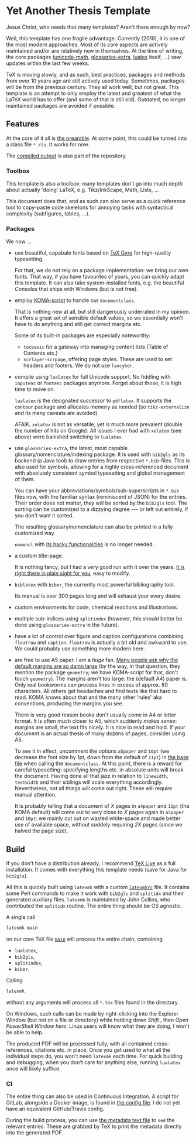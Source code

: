 # Yet Another Thesis Template

Jesus Christ, who needs that many templates?
Aren't there enough by now?

Well, this template has one fragile advantage.
Currently (2019), it is one of the most modern approaches.
Most of its core aspects are actively maintained and/or are relatively new in themselves.
At the time of writing, the core packages ([unicode-math](https://github.com/wspr/unicode-math), [glossaries-extra](https://ctan.org/pkg/glossaries-extra), [luatex](http://www.luatex.org/index.html) itself, ...) saw updates within the last few weeks.

TeX is moving slowly, and as such, best practices, packages and methods from over 10 years ago are still actively used today.
Sometimes, packages will be from the previous century.
They all work well, but not great.
This template is an attempt to only employ the latest and greatest of what the LaTeX world has to offer (and some of that is still old).
Outdated, no longer maintained packages are avoided if possible.

## Features

At the core of it all is [the preamble](./settings/preamble.tex).
At some point, this could be turned into a class file `*.cls`.
It works for now.

The [compiled output](main.pdf) is also part of the repository.

### Toolbox

This template is also a toolbox:
many templates don't go into much depth about actually 'doing' LaTeX, e.g. Tikz/InkScape, Math, Lists, ...

This document does that, and as such can also serve as a quick reference tool to copy-paste code skeletons for annoying tasks with syntactical complexity (subfigures, tables, ...).

### Packages

We now ...

- use beautiful, capabale fonts based on [TeX Gyre](http://www.gust.org.pl/projects/e-foundry/tex-gyre/index_html) for high-quality typesetting.

  For that, we do not rely on a package implementation: we bring our own fonts.
  That way, if you have favourites of yours, you can quickly adapt this template.
  It can also take system-installed fonts, e.g. the beautiful *Consolas* that ships with Windows (but is not free).
- employ [KOMA-script](https://ctan.org/pkg/koma-script) to handle our `documentclass`.

  That is nothing new at all, but still dangerously underrated in my opinion.
  It offers a great set of sensible default values, so we essentially won't have to do anything and still get correct margins etc.

  Some of its built-in packages are especially noteworthy:
  - `tocbasic` for a gateway into managing content lists (Table of Contents etc.)
  - `scrlayer-scrpage`, offering page styles.
  These are used to set headers and footers.
  We do not use `fancyhdr`.
- compile using `lualatex` for full Unicode support.
No fiddling with `inputenc` or `fontenc` packages anymore. Forget about those, it is high time to move on.

  `lualatex` is the designated successor to `pdflatex`. It supports the `contour` package and allocates memory as needed (so `tikz-externalize` and its many caveats are avoided).

  AFAIK, `xelatex` is not as versatile, yet is much more prevalent (double the number of hits on Google).
  All issues I ever had with `xelatex` (see above) were banished switching to `lualatex`.

- use `glossaries-extra`, the latest, most capable glossary/nomenclature/indexing package.
It is used with `bib2gls` as its backend (a Java tool) to draw entries from respective `*.bib`-files.
This is also used for symbols, allowing for a highly cross-referenced document with absolutely consistent symbol typesetting and global management of them.

  You can have your abbreviations/symbols/sub-superscripts in `*.bib` files now, with the familiar syntax (reminiscent of JSON) for the entries.
  Their order does not matter, they will be sorted by the `bib2gls` tool.
  The sorting can be customized to a dizzying degree --- or left out entirely, if you don't want it sorted.

  The resulting glossary/nomenclature can also be printed in a fully customized way.

  `nomencl` with [its hacky functionalities](https://tex.stackexchange.com/questions/112884/how-to-achieve-nomenclature-entries-like-symbol-description-dimension-and-uni) is no longer needed.
- a custom title-page.

  It is nothing fancy, but I had a very good run with it over the years.
  [It is right there in plain sight for you](./chapters/frontmatter/titlepage.tex), easy to modify.
- `biblatex` with `biber`, the currently most powerful bibliography tool.

  Its manual is over 300 pages long and will exhaust your every desire.
- custom environments for code, chemical reactions and illustrations.
- multiple sub-indices using `splitindex` (however, this should better be done using `glossaries-extra` in the future).

- have a lot of control over figure and caption configurations combining `floatrow` and `caption`.
`floatrow` is actually a bit old and awkward to use.
We could probably use something more modern here.

- are free to use A5 paper.
I am a *huge* fan.
[Many people ask why the default margins are so damn large](https://tex.stackexchange.com/questions/71172/why-are-default-latex-margins-so-big) (by the way, in that question, they mention the package `geometry`; we have KOMA-script for that, don't touch `geometry`).
The margins aren't too large: the (default A4) paper is.
Only real bookworms can process lines in excess of approx. 80 characters.
All others get headaches and find texts like that hard to read.
KOMA knows about that and the many other 'rules' aka conventions, producing the margins you see.

  There is very good reason books don't usually come in A4 or letter format.
  It is often much closer to A5, which suddenly *makes sense*: margins are small, the text fits nicely.
  It is nice to read and hold.
  If your document is an actual thesis of many dozens of pages, consider using A5.

  To see it in effect, uncomment the options `a5paper` and `10pt` (we decrease the font size by 1pt, down from the default of `11pt`) in [the base file](main.tex) when calling the `documentclass`.
  At this point, there is a reward for careful typesetting: specifying lengths etc. in absolute units will break the document.
  Having done all that jazz in relation to `linewidth`, `textwidth` and their siblings will scale everything accordingly.
  Nevertheless, not all things will come out right.
  These will require manual attention.

  It is probably telling that a document of *X* pages in `a4paper` and `11pt` (the KOMA default) will come out to very close to *X* pages again in `a5paper` and `10pt`: we mainly cut out on wasted white-space and made better use of available space, without suddely requiring *2X* pages (since we halved the page size).

## Build

If you don't have a distribution already, I recommend [TeX Live](https://www.tug.org/texlive/) as a full installation.
It comes with everything this template needs (save for Java for `bib2gls`).

All this is quickly built using `latexmk` with a custom [`latexmkrc`](latexmkrc) file.
It contains some Perl commands to make it work with `bib2gls` and `splitidx` and their generated auxiliary files.
`latexmk` is maintained by John Collins, who contributed the `splitidx` routine.
The entire thing should be OS agnostic.

A single call

```bash
latexmk main
```

on our core TeX file [`main`](main.tex) will process the entire chain, containing

- `lualatex`,
- `bib2gls`,
- `splitindex`,
- `biber`.

Calling

```bash
latexmk
```

without any arguments will process all `*.tex` files found in the directory.

On Windows, such calls can be made by right-clicking into the Explorer Window (but not on a file or directory) while holding down *Shift* , then *Open PowerShell Window here*.
Linux users will know what they are doing, I won't be able to help.

The produced PDF will be processed fully, with all contained cross-references, citations etc. in place.
Once you get used to what all the individual steps do, you won't need `latexmk` each time.
For quick building and debugging, when you don't care for anything else, running `lualatex` once will likely suffice.

### CI

The entire thing can also be used in Continuous Integration.
A script for GitLab, alongside a Docker image, is found in [the config file](.gitlab-ci.yml).
I do not yet have an equivalent GitHub/Travis config.

During the build process, you can use [the metadata text file](gitmeta.txt) to `sed` the relevant entries.
These are grabbed by TeX to print the metadata directly into the generated PDF.
